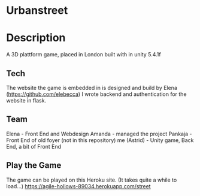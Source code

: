 # Urbanstreet

# Description
A 3D plattform game, placed in London built with in unity 5.4.1f

## Tech
The website the game is embedded in is designed and build by Elena (https://github.com/elebecca) 
I wrote backend and authentication for the website in flask. 

## Team
Elena - Front End and Webdesign 
Amanda - managed the project
Pankaja - Front End of old foyer (not in this repository) 
me (Astrid) - Unity game, Back End, a bit of Front End 

## Play the Game
The game can be played on this Heroku site. (It takes quite a while to load...) 
https://agile-hollows-89034.herokuapp.com/street



